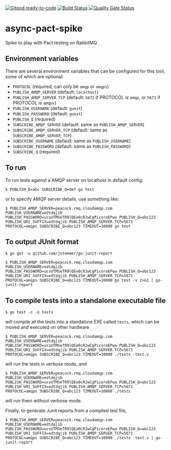 [![Gitpod ready-to-code](https://img.shields.io/badge/Gitpod-ready--to--code-blue?logo=gitpod)](https://gitpod.io/#https://github.com/monch1962/async-pact-spike)
[![Build Status](https://dev.azure.com/monch1962/monch1962/_apis/build/status/monch1962.async-pact-spike?branchName=master)](https://dev.azure.com/monch1962/monch1962/_build/latest?definitionId=13&branchName=master)
[![Quality Gate Status](https://sonarcloud.io/api/project_badges/measure?project=monch1962_async-pact-spike&metric=alert_status)](https://sonarcloud.io/dashboard?id=monch1962_async-pact-spike)

# async-pact-spike
Spike to play with Pact testing on RabbitMQ

## Environment variables

There are several environment variables that can be configured for this tool, some of which are optional:
- `PROTOCOL` (required, can only be `amqp` or `amqps`)
- `PUBLISH_AMQP_SERVER` (default: `localhost`)
- `PUBLISH_AMQP_SERVER_TCP` (default: `5672` if PROTOCOL is `amqp`, or `5671` if PROTOCOL is `amqps`)
- `PUBLISH_USERNAME` (default: `guest`)
- `PUBLISH_PASSWORD` (default: `guest`)
- `PUBLISH_Q` (required)
- `SUBSCRIBE_AMQP_SERVER` (default: same as `PUBLISH_AMQP_SERVER`)
- `SUBSCRIBE_AMQP_SERVER_TCP` (default: same as `SUBSCRIBE_AMQP_SERVER_TCP`)
- `SUBSCRIBE_USERNAME` (default: same as `PUBLISH_USERNAME`)
- `SUBSCRIBE_PASSWORD` (default: same as `PUBLISH_PASSWORD`)
- `SUBSCRIBE_Q` (required)

## To run
To run tests against a AMQP server on localhost in default config:

`$ PUBLISH_Q=abc SUBSCRIBE_Q=def go test`

or to specify AMQP server details, use something like:

`$ PUBLISH_AMQP_SERVER=peacock.rmq.cloudamqp.com PUBLISH_USERNAME=edtdqjib PUBLISH_PASSWORD=ucsUTMSeTR9lQEo0cRJwCgPicoroEPwa PUBLISH_Q=abc123 PUBLISH_URI_SUFFIX=edtdqjib PUBLISH_AMQP_SERVER_TCP=5671 PROTOCOL=amqps SUBSCRIBE_Q=abc123 TIMEOUT=10000 go test`

## To output JUnit format

`$ go get -u github.com/jstemmer/go-junit-report`

`$ PUBLISH_AMQP_SERVER=peacock.rmq.cloudamqp.com PUBLISH_USERNAME=edtdqjib PUBLISH_PASSWORD=ucsUTMSeTR9lQEo0cRJwCgPicoroEPwa PUBLISH_Q=abc123 PUBLISH_URI_SUFFIX=edtdqjib PUBLISH_AMQP_SERVER_TCP=5671 PROTOCOL=amqps SUBSCRIBE_Q=abc123 TIMEOUT=10000 go test -v 2>&1 | go-junit-report`

## To compile tests into a standalone executable file

`$ go test -c -o tests`

will compile all the tests into a standalone EXE called `tests`, which can be moved and executed on other hardware

`$ PUBLISH_AMQP_SERVER=peacock.rmq.cloudamqp.com PUBLISH_USERNAME=edtdqjib PUBLISH_PASSWORD=ucsUTMSeTR9lQEo0cRJwCgPicoroEPwa PUBLISH_Q=abc123 PUBLISH_URI_SUFFIX=edtdqjib PUBLISH_AMQP_SERVER_TCP=5671 PROTOCOL=amqps SUBSCRIBE_Q=abc123 TIMEOUT=10000 ./tests -test.v` 

will run the tests in verbose mode, and 

`$ PUBLISH_AMQP_SERVER=peacock.rmq.cloudamqp.com PUBLISH_USERNAME=edtdqjib PUBLISH_PASSWORD=ucsUTMSeTR9lQEo0cRJwCgPicoroEPwa PUBLISH_Q=abc123 PUBLISH_URI_SUFFIX=edtdqjib PUBLISH_AMQP_SERVER_TCP=5671 PROTOCOL=amqps SUBSCRIBE_Q=abc123 TIMEOUT=10000 ./tests` 

will run them without verbose mode.

Finally, to generate Junit reports from a compiled test file, 

`$ PUBLISH_AMQP_SERVER=peacock.rmq.cloudamqp.com PUBLISH_USERNAME=edtdqjib PUBLISH_PASSWORD=ucsUTMSeTR9lQEo0cRJwCgPicoroEPwa PUBLISH_Q=abc123 PUBLISH_URI_SUFFIX=edtdqjib PUBLISH_AMQP_SERVER_TCP=5671 PROTOCOL=amqps SUBSCRIBE_Q=abc123 TIMEOUT=10000 ./tests -test.v | go-junit-report`